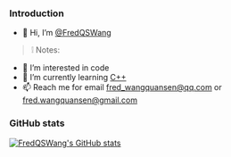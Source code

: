 <!---
FredQSWang/FredQSWang is a ✨ special ✨ repository because its `README.md` (this file) appears on your GitHub profile.
You can click the Preview link to take a look at your changes.
--->
### Introduction

- 👋 Hi, I’m [@FredQSWang](https://github.com/FredQSWang)

> ❕ Notes: 

- 👀 I’m interested in code
- 🌱 I’m currently learning [C++](https://en.wikipedia.org/wiki/C%2B%2B)
- 📫 Reach me for email [fred_wangquansen@qq.com](mailto:fred_wangquansen@qq.com) or [fred.wangquansen@gmail.com](mailto:fred.wangquansen@gmail.com)

### GitHub stats

[![FredQSWang's GitHub stats](https://github-redme-stats.vercel.app/api?username=FredQSWang&show_icons=true&theme=tokyonight)](https://github.com/FredQSWang)


